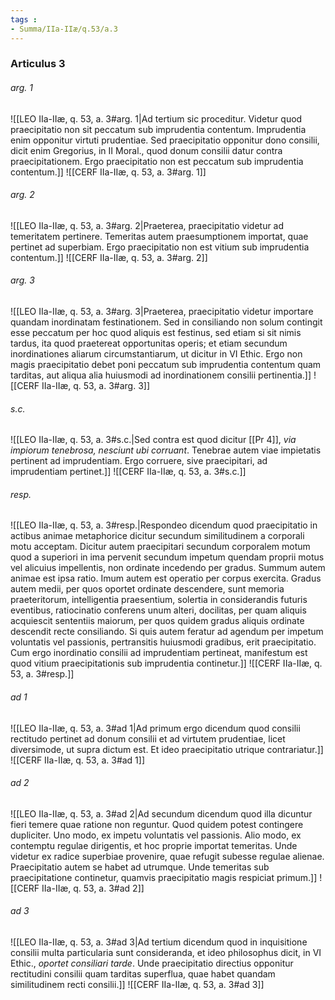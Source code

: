 ```yaml
---
tags : 
- Summa/IIa-IIæ/q.53/a.3
---
```


### Articulus 3

###### arg. 1
![[LEO IIa-IIæ, q. 53, a. 3#arg. 1|Ad tertium sic proceditur. Videtur quod praecipitatio non sit peccatum sub imprudentia contentum. Imprudentia enim opponitur virtuti prudentiae. Sed praecipitatio opponitur dono consilii, dicit enim Gregorius, in II Moral., quod donum consilii datur contra praecipitationem. Ergo praecipitatio non est peccatum sub imprudentia contentum.]]
![[CERF IIa-IIæ, q. 53, a. 3#arg. 1]]

###### arg. 2
![[LEO IIa-IIæ, q. 53, a. 3#arg. 2|Praeterea, praecipitatio videtur ad temeritatem pertinere. Temeritas autem praesumptionem importat, quae pertinet ad superbiam. Ergo praecipitatio non est vitium sub imprudentia contentum.]]
![[CERF IIa-IIæ, q. 53, a. 3#arg. 2]]

###### arg. 3
![[LEO IIa-IIæ, q. 53, a. 3#arg. 3|Praeterea, praecipitatio videtur importare quandam inordinatam festinationem. Sed in consiliando non solum contingit esse peccatum per hoc quod aliquis est festinus, sed etiam si sit nimis tardus, ita quod praetereat opportunitas operis; et etiam secundum inordinationes aliarum circumstantiarum, ut dicitur in VI Ethic. Ergo non magis praecipitatio debet poni peccatum sub imprudentia contentum quam tarditas, aut aliqua alia huiusmodi ad inordinationem consilii pertinentia.]]
![[CERF IIa-IIæ, q. 53, a. 3#arg. 3]]

###### s.c.
![[LEO IIa-IIæ, q. 53, a. 3#s.c.|Sed contra est quod dicitur [[Pr 4]], *via impiorum tenebrosa, nesciunt ubi corruant*. Tenebrae autem viae impietatis pertinent ad imprudentiam. Ergo corruere, sive praecipitari, ad imprudentiam pertinet.]]
![[CERF IIa-IIæ, q. 53, a. 3#s.c.]]

###### resp.
![[LEO IIa-IIæ, q. 53, a. 3#resp.|Respondeo dicendum quod praecipitatio in actibus animae metaphorice dicitur secundum similitudinem a corporali motu acceptam. Dicitur autem praecipitari secundum corporalem motum quod a superiori in ima pervenit secundum impetum quendam proprii motus vel alicuius impellentis, non ordinate incedendo per gradus. Summum autem animae est ipsa ratio. Imum autem est operatio per corpus exercita. Gradus autem medii, per quos oportet ordinate descendere, sunt memoria praeteritorum, intelligentia praesentium, solertia in considerandis futuris eventibus, ratiocinatio conferens unum alteri, docilitas, per quam aliquis acquiescit sententiis maiorum, per quos quidem gradus aliquis ordinate descendit recte consiliando. Si quis autem feratur ad agendum per impetum voluntatis vel passionis, pertransitis huiusmodi gradibus, erit praecipitatio. Cum ergo inordinatio consilii ad imprudentiam pertineat, manifestum est quod vitium praecipitationis sub imprudentia continetur.]]
![[CERF IIa-IIæ, q. 53, a. 3#resp.]]

###### ad 1
![[LEO IIa-IIæ, q. 53, a. 3#ad 1|Ad primum ergo dicendum quod consilii rectitudo pertinet ad donum consilii et ad virtutem prudentiae, licet diversimode, ut supra dictum est. Et ideo praecipitatio utrique contrariatur.]]
![[CERF IIa-IIæ, q. 53, a. 3#ad 1]]

###### ad 2
![[LEO IIa-IIæ, q. 53, a. 3#ad 2|Ad secundum dicendum quod illa dicuntur fieri temere quae ratione non reguntur. Quod quidem potest contingere dupliciter. Uno modo, ex impetu voluntatis vel passionis. Alio modo, ex contemptu regulae dirigentis, et hoc proprie importat temeritas. Unde videtur ex radice superbiae provenire, quae refugit subesse regulae alienae. Praecipitatio autem se habet ad utrumque. Unde temeritas sub praecipitatione continetur, quamvis praecipitatio magis respiciat primum.]]
![[CERF IIa-IIæ, q. 53, a. 3#ad 2]]

###### ad 3
![[LEO IIa-IIæ, q. 53, a. 3#ad 3|Ad tertium dicendum quod in inquisitione consilii multa particularia sunt consideranda, et ideo philosophus dicit, in VI Ethic., *oportet consiliari tarde*. Unde praecipitatio directius opponitur rectitudini consilii quam tarditas superflua, quae habet quandam similitudinem recti consilii.]]
![[CERF IIa-IIæ, q. 53, a. 3#ad 3]]

